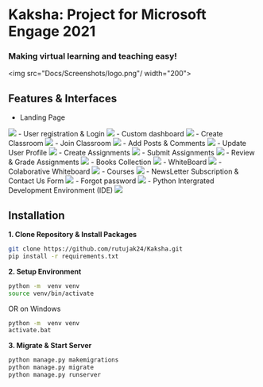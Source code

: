 # Kaksha: Project for Microsoft Engage 2021
### Making virtual learning and teaching easy!

<img src="Docs/Screenshots/logo.png"/ width="200">

## Features & Interfaces 
- Landing Page 
<img src="Docs/screenshots/landing.png"/>
- User registration & Login
<img src="Docs/screenshots/login.png"/>
- Custom dashboard
<img src="Docs/screenshots/dashboard.png"/>
- Create Classroom
<img src="Docs/screenshots/create.png"/>
- Join Classroom
<img src="Docs/screenshots/join.png"/>
- Add Posts  & Comments
<img src="Docs/screenshots/posts.png"/>
- Update User Profile
<img src="Docs/screenshots/update_profile.png"/>
- Create Assignments 
<img src="Docs/screenshots/create_assignment.png"/>
- Submit Assignments
<img src="Docs/screenshots/submit_assignment.png"/>
- Review & Grade Assignments 
<img src="Docs/screenshots/grade_assignment.png"/>
- Books Collection
<img src="Docs/screenshots/books.png"/>
- WhiteBoard 
<img src="Docs/screenshots/whiteboard.png"/>
- Colaborative Whiteboard
<img src="Docs/screenshots/cboard.png"/>
- Courses 
<img src="Docs/screenshots/course.png"/>
- NewsLetter Subscription & Contact Us Form
<img src="Docs/screenshots/newsletter.png"/>
- Forgot password 
<img src="Docs/screenshots/forgot_password.png"/>
- Python Intergrated Development Environment (IDE)
<img src="Docs/screenshots/ide.png"/>

## Installation

**1. Clone Repository & Install Packages**
```sh
git clone https://github.com/rutujak24/Kaksha.git
pip install -r requirements.txt
```
**2. Setup Environment**
```sh
python -m  venv venv
source venv/bin/activate
``````
OR on Windows
```sh
python -m  venv venv
activate.bat
``````

**3. Migrate & Start Server**
```sh
python manage.py makemigrations
python manage.py migrate
python manage.py runserver
```

